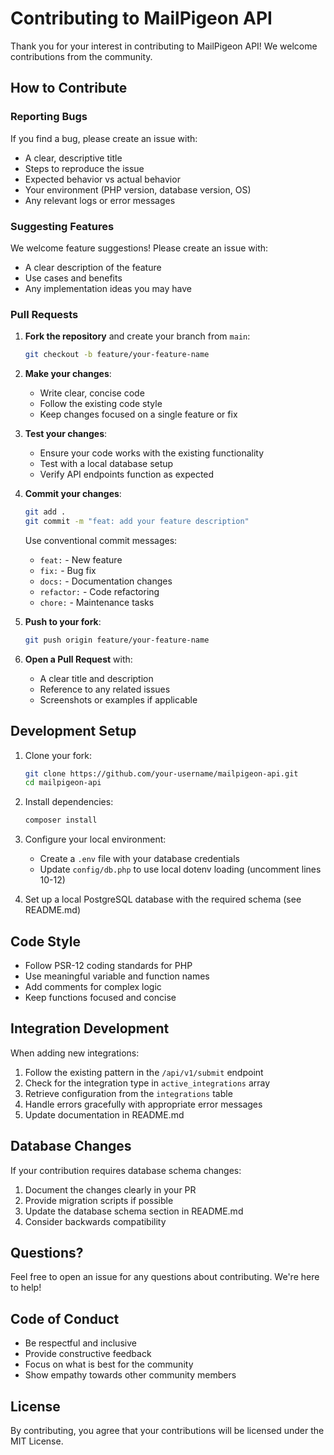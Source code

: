 # Contributing to MailPigeon API

Thank you for your interest in contributing to MailPigeon API! We welcome contributions from the community.

## How to Contribute

### Reporting Bugs

If you find a bug, please create an issue with:
- A clear, descriptive title
- Steps to reproduce the issue
- Expected behavior vs actual behavior
- Your environment (PHP version, database version, OS)
- Any relevant logs or error messages

### Suggesting Features

We welcome feature suggestions! Please create an issue with:
- A clear description of the feature
- Use cases and benefits
- Any implementation ideas you may have

### Pull Requests

1. **Fork the repository** and create your branch from `main`:
   ```bash
   git checkout -b feature/your-feature-name
   ```

2. **Make your changes**:
   - Write clear, concise code
   - Follow the existing code style
   - Keep changes focused on a single feature or fix

3. **Test your changes**:
   - Ensure your code works with the existing functionality
   - Test with a local database setup
   - Verify API endpoints function as expected

4. **Commit your changes**:
   ```bash
   git add .
   git commit -m "feat: add your feature description"
   ```

   Use conventional commit messages:
   - `feat:` - New feature
   - `fix:` - Bug fix
   - `docs:` - Documentation changes
   - `refactor:` - Code refactoring
   - `chore:` - Maintenance tasks

5. **Push to your fork**:
   ```bash
   git push origin feature/your-feature-name
   ```

6. **Open a Pull Request** with:
   - A clear title and description
   - Reference to any related issues
   - Screenshots or examples if applicable

## Development Setup

1. Clone your fork:
   ```bash
   git clone https://github.com/your-username/mailpigeon-api.git
   cd mailpigeon-api
   ```

2. Install dependencies:
   ```bash
   composer install
   ```

3. Configure your local environment:
   - Create a `.env` file with your database credentials
   - Update `config/db.php` to use local dotenv loading (uncomment lines 10-12)

4. Set up a local PostgreSQL database with the required schema (see README.md)

## Code Style

- Follow PSR-12 coding standards for PHP
- Use meaningful variable and function names
- Add comments for complex logic
- Keep functions focused and concise

## Integration Development

When adding new integrations:

1. Follow the existing pattern in the `/api/v1/submit` endpoint
2. Check for the integration type in `active_integrations` array
3. Retrieve configuration from the `integrations` table
4. Handle errors gracefully with appropriate error messages
5. Update documentation in README.md

## Database Changes

If your contribution requires database schema changes:

1. Document the changes clearly in your PR
2. Provide migration scripts if possible
3. Update the database schema section in README.md
4. Consider backwards compatibility

## Questions?

Feel free to open an issue for any questions about contributing. We're here to help!

## Code of Conduct

- Be respectful and inclusive
- Provide constructive feedback
- Focus on what is best for the community
- Show empathy towards other community members

## License

By contributing, you agree that your contributions will be licensed under the MIT License.
